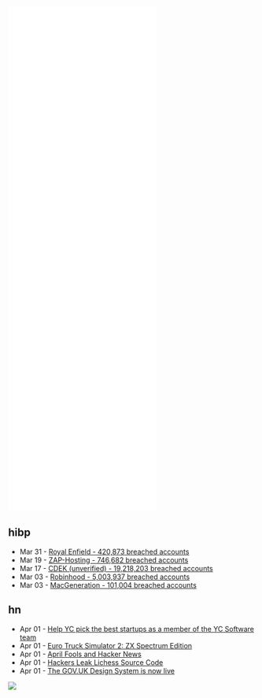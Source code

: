 ![Metrics](https://raw.githubusercontent.com/phixion/phixion/master/metrics.svg)

## hibp

<!--
for https://github.com/phixion/phixion/blob/main/.github/workflows/feeds.yml
-->
<!--START_SECTION:haveibeenpwnd-->
- Mar 31 - [Royal Enfield - 420,873 breached accounts](https://haveibeenpwned.com/PwnedWebsites#RoyalEnfield)
- Mar 19 - [ZAP-Hosting - 746,682 breached accounts](https://haveibeenpwned.com/PwnedWebsites#ZAPHosting)
- Mar 17 - [CDEK (unverified) - 19,218,203 breached accounts](https://haveibeenpwned.com/PwnedWebsites#CDEK)
- Mar 03 - [Robinhood - 5,003,937 breached accounts](https://haveibeenpwned.com/PwnedWebsites#Robinhood)
- Mar 03 - [MacGeneration - 101,004 breached accounts](https://haveibeenpwned.com/PwnedWebsites#MacGeneration)
<!--END_SECTION:haveibeenpwnd-->

## hn

<!--
for https://github.com/phixion/phixion/blob/main/.github/workflows/feeds.yml
-->
<!--START_SECTION:hn-->
- Apr 01 - [Help YC pick the best startups as a member of the YC Software team](https://www.ycombinator.com/companies/y-combinator/jobs/1x2BVnj-product-engineer-admissions)
- Apr 01 - [Euro Truck Simulator 2: ZX Spectrum Edition](https://blog.scssoft.com/2022/04/euro-truck-simulator-2-zx-spectrum.html)
- Apr 01 - [April Fools and Hacker News](https://podcasts.google.com/feed/aHR0cHM6Ly9jb3JlY3Vyc2l2ZS5jb20vZmVlZA/episode/MjY4OGMwNjQtMzI1ZC00ZjcyLWE0ZWMtNDQ4YTM5MTEwMjA4)
- Apr 01 - [Hackers Leak Lichess Source Code](https://lichess.org/blog/YkYNyREAAB8Amiit/hackers-leak-lichess-source-code)
- Apr 01 - [The GOV.UK Design System is now live](https://gds.blog.gov.uk/2022/03/31/the-gov-uk-design-system-is-now-live/)
<!--END_SECTION:hn-->

<!--
for https://yhype.me
-->
![](https://hit.yhype.me/github/profile?user_id=13013670)

